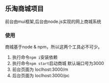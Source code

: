 ## 乐淘商城项目

前台由mui框架,后台由node.js实现的网上商城系统

### 使用

商城基于node & npm，所以这两个工具必不可少。

1. 执行命令`npm i`安装依赖
2. 执行命令`npm start`启动商城 默认端口号为3000
3. 前台页面为 loclhost:3000/m
4. 后台页面为 loclhost:3000/pc
